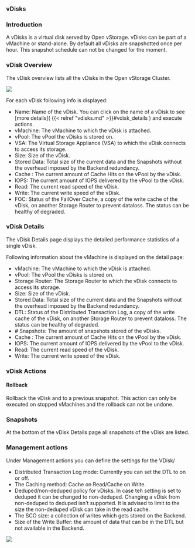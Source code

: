 ### vDisks


### Introduction

A vDisks is a virtual disk served by Open vStorage. vDisks can be part
of a vMachine or stand-alone. By default all vDisks are snapshotted once
per hour. This snapshot schedule can not be changed for the moment.

### vDisk Overview

The vDisk overview lists all the vDisks in the Open vStorage Cluster.

![](images/vdisk\_overview.png)


For each vDisk following info is displayed:

-   Name: Name of the vDisk. You can click on the name of a vDisk to see
    [more details]( {{< relref "vdisks.md" >}}#vdisk_details ) and execute actions.
-   vMachine: The vMachine to which the vDisk is attached.
-   vPool: The vPool the vDisks is stored on.
-   VSA: The Virtual Storage Appliance (VSA) to which the vDisk connects
    to access its storage.
-   Size: Size of the vDisk.
-   Stored Data: Total size of the current data and the Snapshots
    without the overhead imposed by the Backend redundancy.
-   Cache : The current amount of Cache Hits on the vPool by the vDisk.
-   IOPS: The current amount of IOPS delivered by the vPool to the
    vDisk.
-   Read: The current read speed of the vDisk.
-   Write: The current write speed of the vDisk.
-   FOC: Status of the FailOver Cache, a copy of the write cache of the
    vDisk, on another Storage Router to prevent dataloss. The status can be healthy
    of degraded.

<a name="vdisk_details" class="internal-ref"></a>
### vDisk Details

The vDisk Details page displays the detailed performance statistics of a
single vDisk.

Following information about the vMachine is displayed on the detail
page:

-   vMachine: The vMachine to which the vDisk is attached.
-   vPool: The vPool the vDisks is stored on.
-   Storage Router: The Storage Router to which the vDisk connects to
    access its storage.
-   Size: Size of the vDisk.
-   Stored Data: Total size of the current data and the Snapshots
    without the overhead imposed by the Backend redundancy.
-   DTL: Status of the Distributed Transaction Log, a copy of the write cache of the
    vDisk, on another Storage Router to prevent dataloss. The status can be healthy
    of degraded.
-   \# Snapshots: The amount of snapshots stored of the vDisks.
-   Cache : The current amount of Cache Hits on the vPool by the vDisk.
-   IOPS: The current amount of IOPS delivered by the vPool to the
    vDisk.
-   Read: The current read speed of the vDisk.
-   Write: The current write speed of the vDisk.

### vDisk Actions

#### Rollback

Rollback the vDisk and to a previous
snapshot. This action can only be executed on stopped vMachines and the
rollback can not be undone.

### Snapshots

At the bottom of the vDisk Details page all snapshots of the vDisk are
listed.

### Management actions
Under Management actions you can define the settings for the VDisk/
-   Distributed Transaction Log mode: Currently you can set the DTL to on or off.
-   The Caching method: Cache on Read/Cache on Write.
-   Deduped/non-deduped policy for vDisks. In case teh setting is set to deduped it can be changed to non-deduped. Changing a vDisk from non-deduped to deduped isn't supported. It is advised to limit to the size the non-deduped vDisk can take in the read cache.
-   The SCO size: a collection of writes which gets stored on the Backend.
-   Size of the Write Buffer: the amount of data that can be in the DTL but not available in the Backend.

![](images/vdiskconfigsettings.png)